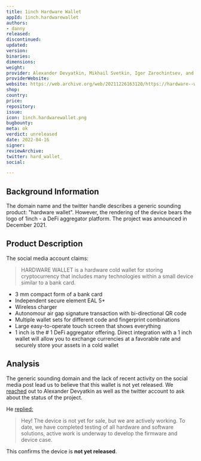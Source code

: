 ```yaml
---
title: 1inch Hardware Wallet
appId: 1inch.hardwarewallet
authors:
- danny
released: 
discontinued: 
updated: 
version: 
binaries: 
dimensions: 
weight: 
provider: Alexander Devyatkin, Mikhail Svetkin, Igor Zarochintsev, and others.
providerWebsite: 
website: https://web.archive.org/web/20211226163120/https://hardware--wallet.com/
shop: 
country: 
price: 
repository: 
issue: 
icon: 1inch.hardwarewallet.png
bugbounty: 
meta: ok
verdict: unreleased
date: 2022-04-16
signer: 
reviewArchive: 
twitter: hard_wallet_
social: 

---
```


## Background Information

The domain name and the twitter handle describes a generic sounding product: "hardware wallet". However, the rendering of the device bears the logo of 1inch - a DeFi aggregator platform. The project was announced in December 2021. 

## Product Description 

The social media account claims: 

> HARDWARE WALLET is a hardware cold wallet for storing cryptocurrency that includes many technologies within a small device similar to a bank card.
>
- 3 mm compact form of a bank card
- Independent secure element EAL 5+
- Wireless charger
- Autonomour air gap signature transaction with bi-directional QR code
- Multiple wallet sets for different code and fingerprint combinations
- Large easy-to-operate touch screen that shows everything
- 1 inch is the # 1 DeFi aggregator offering. Direct integration with a 1 inch wallet will allow you to exchange currencies at a favorable rate and securely store your assets in a cold wallet

## Analysis 

The generic sounding domain and the lack of recent activity on the social media post lead us to believe that this wallet is not yet released. We [reached](https://twitter.com/BitcoinWalletz/status/1515266499480801282) out to Alexander Devyatkin as well as the twitter account to ask about the status of the project.

He [replied:](https://twitter.com/alexey9kin/status/1515317235170131970)

> Hey! The device is not yet for sale, but we are actively working. To date, we have completed testing of all hardware and software solutions, active work is underway to develop the firmware and device case.

This confirms the device is **not yet released**.

